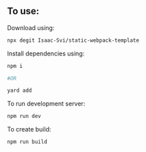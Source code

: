## To use:

Download using:
```bash
npx degit Isaac-Svi/static-webpack-template
```

Install dependencies using:
```bash
npm i

#OR

yard add
```

To run development server:
```bash
npm run dev
```

To create build:
```bash
npm run build
```
